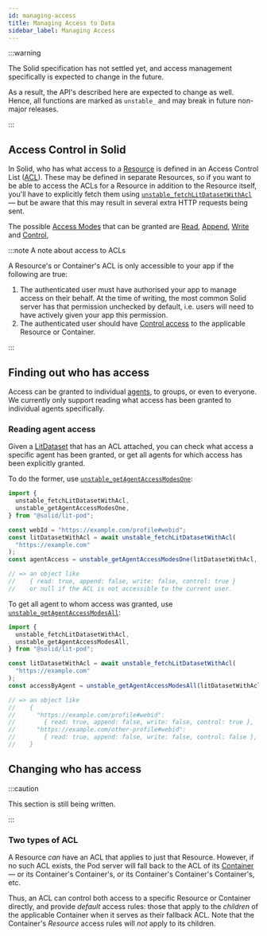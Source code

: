 ```yaml
---
id: managing-access
title: Managing Access to Data
sidebar_label: Managing Access
---
```


:::warning

The Solid specification has not settled yet, and access management specifically is expected to
change in the future.

As a result, the API's described here are expected to change as well.
Hence, all functions are marked as `unstable_` and may break in future non-major releases.

:::

## Access Control in Solid

In Solid, who has what access to a [Resource](../glossary#resource) is defined in an Access Control
List ([ACL](../glossary#acl)). These may be defined in separate Resources, so if you want to be able
to access the ACLs for a Resource in addition to the Resource itself, you'll have to explicitly
fetch them using
[`unstable_fetchLitDatasetWithAcl`](../api/modules/_litdataset_#unstable_fetchlitdatasetwithacl) —
but be aware that this may result in several extra HTTP requests being sent.

The possible [Access Modes](../glossary#access-modes) that can be granted are
[Read](../glossary#read-access), [Append](../glossary#append-access),
[Write](../glossary#write-access) and [Control](../glossary#control-access),

:::note A note about access to ACLs

A Resource's or Container's ACL is only accessible to your app if the following are true:

1. The authenticated user must have authorised your app to manage access on their behalf. At the
   time of writing, the most common Solid server has that permission unchecked by default, i.e.
   users will need to have actively given your app this permission.
2. The authenticated user should have [Control access](../glossary#control-access) to the
   applicable Resource or Container.

:::

## Finding out who has access

Access can be granted to individual [agents](../glossary#agent), to groups, or even to everyone.
We currently only support reading what access has been granted to individual agents specifically.

### Reading agent access

Given a [LitDataset](../glossary#litdataset) that has an ACL attached, you can check what access a
specific agent has been granted, or get all agents for which access has been explicitly granted.

To do the former, use
[`unstable_getAgentAccessModesOne`](../api/modules/_acl_agent_#unstable_getagentaccessmodesone):

```typescript
import {
  unstable_fetchLitDatasetWithAcl,
  unstable_getAgentAccessModesOne,
} from "@solid/lit-pod";

const webId = "https://example.com/profile#webid";
const litDatasetWithAcl = await unstable_fetchLitDatasetWithAcl(
  "https://example.com"
);
const agentAccess = unstable_getAgentAccessModesOne(litDatasetWithAcl, webId);

// => an object like
//    { read: true, append: false, write: false, control: true }
//    or null if the ACL is not accessible to the current user.
```

To get all agent to whom access was granted, use
[`unstable_getAgentAccessModesAll`](../api/modules/_acl_agent_#unstable_getagentaccessmodesall):

```typescript
import {
  unstable_fetchLitDatasetWithAcl,
  unstable_getAgentAccessModesAll,
} from "@solid/lit-pod";

const litDatasetWithAcl = await unstable_fetchLitDatasetWithAcl(
  "https://example.com"
);
const accessByAgent = unstable_getAgentAccessModesAll(litDatasetWithAcl);

// => an object like
//    {
//      "https://example.com/profile#webid":
//        { read: true, append: false, write: false, control: true },
//      "https://example.com/other-profile#webid":
//        { read: true, append: false, write: false, control: false },
//    }
```

## Changing who has access

:::caution

This section is still being written.

:::

### Two types of ACL

A Resource _can_ have an ACL that applies to just that Resource. However, if no such ACL exists, the
Pod server will fall back to the ACL of its [Container](../glossary#container) — or its Container's
Container's, or its Container's Container's Container's, etc.

Thus, an ACL can control both access to a specific Resource or Container directly, and provide
_default_ access rules: those that apply to the _children_ of the applicable Container when it
serves as their fallback ACL. Note that the Container's _Resource_ access rules will _not_ apply to
its children.
